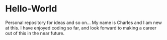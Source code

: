 # Hello-World
Personal repository for ideas and so on...
My name is Charles and I am new at this. I have enjoyed coding so far, and look forward to making a career out of this in the near future.
